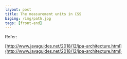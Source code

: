 ```yaml
---
layout: post
title: The measurement units in CSS
bigimg: /img/path.jpg
tags: [front-end]
---
```




Refer:

[http://www.javaguides.net/2018/12/jpa-architecture.html](http://www.javaguides.net/2018/12/jpa-architecture.html)